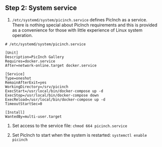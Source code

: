 ## Step 2: System service
1. `/etc/systemd/system/picinch.service` defines PicInch as a service. There is nothing special about PicInch requirements and this is provided as a convenience for those with little experience of Linux system operation.

```
# /etc/systemd/system/picinch.service

[Unit]
Description=PicInch Gallery
Requires=docker.service
After=network-online.target docker.service

[Service]
Type=oneshot
RemainAfterExit=yes
WorkingDirectory=/srv/picinch
ExecStart=/usr/local/bin/docker-compose up -d
ExecStop=/usr/local/bin/docker-compose down
ExecReload=/usr/local/bin/docker-compose up -d
TimeoutStartSec=0

[Install]
WantedBy=multi-user.target
```

1. Set access to the service file: `chmod 664 picinch.service`

1. Set PicInch to start when the system is restarted: `systemctl enable picinch`